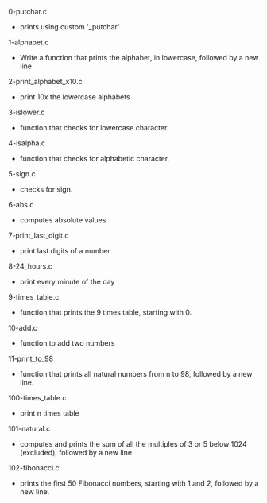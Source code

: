 0-putchar.c
* prints using custom '\_putchar'

1-alphabet.c
* Write a function that prints the alphabet, in lowercase, followed by a new line

2-print_alphabet_x10.c
* print 10x the lowercase alphabets

3-islower.c
* function that checks for lowercase character.

4-isalpha.c
* function that checks for alphabetic character.

5-sign.c
* checks for sign.

6-abs.c
* computes absolute values

7-print_last_digit.c
* print last digits of a number

8-24_hours.c
* print every minute of the day

9-times_table.c
* function that prints the 9 times table, starting with 0.

10-add.c
* function to add two numbers

11-print_to_98
* function that prints all natural numbers from n to 98, followed by a new line.

100-times_table.c
* print n times table

101-natural.c
* computes and prints the sum of all the multiples of 3 or 5 below 1024 (excluded), followed by a new line.

102-fibonacci.c
* prints the first 50 Fibonacci numbers, starting with 1 and 2, followed by a new line.
